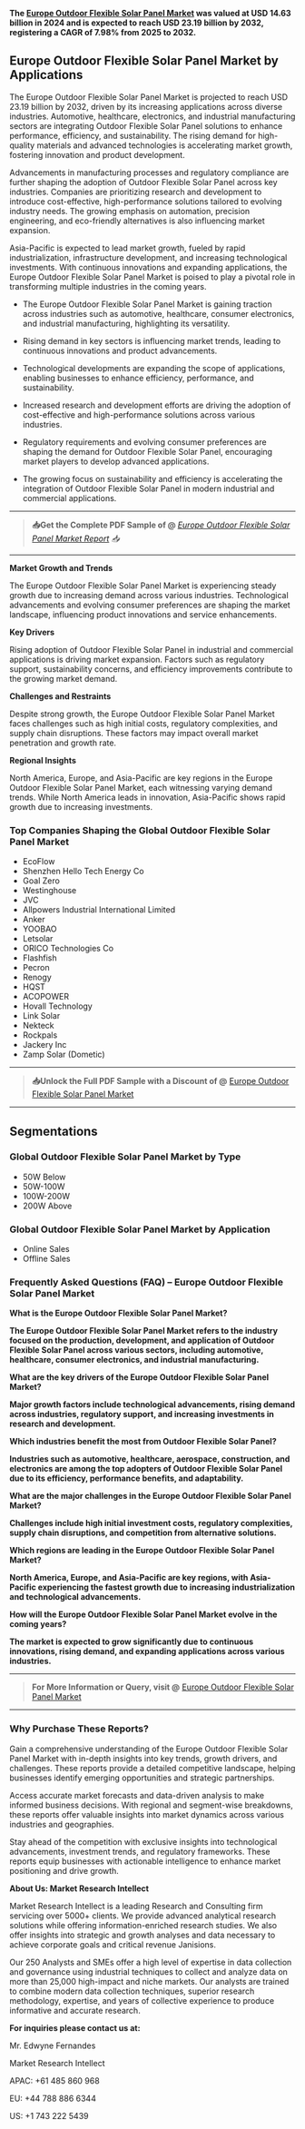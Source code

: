 <p><strong>The <a href="https://www.marketresearchintellect.com/download-sample/?rid=996202&amp;utm_source=Pulse-April-Europe&amp;utm_medium=852">Europe Outdoor Flexible Solar Panel Market</a> was valued at USD 14.63 billion in 2024 and is expected to reach USD 23.19 billion by 2032, registering a CAGR of 7.98% from 2025 to 2032.</strong></p><h2>Europe Outdoor Flexible Solar Panel Market by Applications&nbsp;</h2><p><p>The Europe Outdoor Flexible Solar Panel Market is projected to reach USD 23.19 billion by 2032, driven by its increasing applications across diverse industries. Automotive, healthcare, electronics, and industrial manufacturing sectors are integrating Outdoor Flexible Solar Panel solutions to enhance performance, efficiency, and sustainability. The rising demand for high-quality materials and advanced technologies is accelerating market growth, fostering innovation and product development.</p><p>Advancements in manufacturing processes and regulatory compliance are further shaping the adoption of Outdoor Flexible Solar Panel across key industries. Companies are prioritizing research and development to introduce cost-effective, high-performance solutions tailored to evolving industry needs. The growing emphasis on automation, precision engineering, and eco-friendly alternatives is also influencing market expansion.</p><p>Asia-Pacific is expected to lead market growth, fueled by rapid industrialization, infrastructure development, and increasing technological investments. With continuous innovations and expanding applications, the Europe Outdoor Flexible Solar Panel Market is poised to play a pivotal role in transforming multiple industries in the coming years.</p></p><ul><li><p>The Europe Outdoor Flexible Solar Panel Market is gaining traction across industries such as automotive, healthcare, consumer electronics, and industrial manufacturing, highlighting its versatility.</p></li><li><p>Rising demand in key sectors is influencing market trends, leading to continuous innovations and product advancements.</p></li><li><p>Technological developments are expanding the scope of applications, enabling businesses to enhance efficiency, performance, and sustainability.</p></li><li><p>Increased research and development efforts are driving the adoption of cost-effective and high-performance solutions across various industries.</p></li><li><p>Regulatory requirements and evolving consumer preferences are shaping the demand for Outdoor Flexible Solar Panel, encouraging market players to develop advanced applications.</p></li><li><p>The growing focus on sustainability and efficiency is accelerating the integration of Outdoor Flexible Solar Panel in modern industrial and commercial applications.</p></li></ul><hr /><blockquote><p><strong><span class="font-[700]">📥Get the Complete PDF Sample of @ </span></strong><em><span class="font-[700]"><a href="https://www.marketresearchintellect.com/download-sample/?rid=996202&amp;utm_source=Pulse-April-Europe&amp;utm_medium=852" target="_blank" data-tracking-control-name="article-ssr-frontend-pulse_little-text-block" data-tracking-will-navigate="" data-test-link="">Europe Outdoor Flexible Solar Panel Market Report</a>&nbsp;📥</span></em></p></blockquote><hr /><p class="" data-start="77" data-end="360"><strong data-start="77" data-end="105">Market Growth and Trends</strong></p><p class="" data-start="77" data-end="360">The Europe Outdoor Flexible Solar Panel Market is experiencing steady growth due to increasing demand across various industries. Technological advancements and evolving consumer preferences are shaping the market landscape, influencing product innovations and service enhancements.</p><p class="" data-start="362" data-end="606"><strong data-start="362" data-end="377">Key Drivers</strong></p><p class="" data-start="362" data-end="606">Rising adoption of Outdoor Flexible Solar Panel in industrial and commercial applications is driving market expansion. Factors such as regulatory support, sustainability concerns, and efficiency improvements contribute to the growing market demand.</p><p class="" data-start="608" data-end="849"><strong data-start="608" data-end="637">Challenges and Restraints</strong></p><p class="" data-start="608" data-end="849">Despite strong growth, the Europe Outdoor Flexible Solar Panel Market faces challenges such as high initial costs, regulatory complexities, and supply chain disruptions. These factors may impact overall market penetration and growth rate.</p><p class="" data-start="851" data-end="1095"><strong data-start="851" data-end="872">Regional Insights</strong></p><p class="" data-start="851" data-end="1095">North America, Europe, and Asia-Pacific are key regions in the Europe Outdoor Flexible Solar Panel Market, each witnessing varying demand trends. While North America leads in innovation, Asia-Pacific shows rapid growth due to increasing investments.</p><p><h3>Top Companies Shaping the Global Outdoor Flexible Solar Panel Market </h3><ul><li>EcoFlow</li><li>Shenzhen Hello Tech Energy Co</li><li>Goal Zero</li><li>Westinghouse</li><li>JVC</li><li>Allpowers Industrial International Limited</li><li>Anker</li><li>YOOBAO</li><li>Letsolar</li><li>ORICO Technologies Co</li><li>Flashfish</li><li>Pecron</li><li>Renogy</li><li>HQST</li><li>ACOPOWER</li><li>Hovall Technology</li><li>Link Solar</li><li>Nekteck</li><li>Rockpals</li><li>Jackery Inc</li><li>Zamp Solar (Dometic)</li></ul></p><hr /><blockquote><p><strong>📥Unlock the Full PDF Sample with a Discount of @</strong> <a href="https://www.marketresearchintellect.com/ask-for-discount/?rid=996202&amp;utm_source=Pulse-April-Europe&amp;utm_medium=852">Europe Outdoor Flexible Solar Panel Market</a></p></blockquote><hr /><p><h2>Segmentations</h2><h3>Global Outdoor Flexible Solar Panel Market by Type</h3><ul><li>50W Below</li><li>50W-100W</li><li>100W-200W</li><li>200W Above</li></ul><h3>Global Outdoor Flexible Solar Panel Market by Application</h3><ul><li>Online Sales</li><li>Offline Sales</li></ul></p><h3><strong>Frequently Asked Questions (FAQ) &ndash; Europe Outdoor Flexible Solar Panel Market</strong></h3><p><strong>What is the Europe Outdoor Flexible Solar Panel Market?</strong></p><p><strong>The Europe Outdoor Flexible Solar Panel Market refers to the industry focused on the production, development, and application of Outdoor Flexible Solar Panel across various sectors, including automotive, healthcare, consumer electronics, and industrial manufacturing.</strong></p><p><strong>What are the key drivers of the Europe Outdoor Flexible Solar Panel Market?</strong></p><p><strong>Major growth factors include technological advancements, rising demand across industries, regulatory support, and increasing investments in research and development.</strong></p><p><strong>Which industries benefit the most from Outdoor Flexible Solar Panel?</strong></p><p><strong>Industries such as automotive, healthcare, aerospace, construction, and electronics are among the top adopters of Outdoor Flexible Solar Panel due to its efficiency, performance benefits, and adaptability.</strong></p><p><strong>What are the major challenges in the Europe Outdoor Flexible Solar Panel Market?</strong></p><p><strong>Challenges include high initial investment costs, regulatory complexities, supply chain disruptions, and competition from alternative solutions.</strong></p><p><strong>Which regions are leading in the Europe Outdoor Flexible Solar Panel Market?</strong></p><p><strong>North America, Europe, and Asia-Pacific are key regions, with Asia-Pacific experiencing the fastest growth due to increasing industrialization and technological advancements.</strong></p><p><strong>How will the Europe Outdoor Flexible Solar Panel Market evolve in the coming years?</strong></p><p><strong>The market is expected to grow significantly due to continuous innovations, rising demand, and expanding applications across various industries.</strong></p><hr /><blockquote><p><span class="font-[700]"><strong>For More Information or Query, visit&nbsp;@</strong>&nbsp;</span><span class="font-[700]"><a href="https://www.marketresearchintellect.com/product/global-outdoor-flexible-solar-panel-market/?utm_source=Linkedin&utm_medium=852" target="_blank" data-tracking-control-name="article-ssr-frontend-pulse_little-text-block" data-tracking-will-navigate="" data-test-link="">Europe Outdoor Flexible Solar Panel Market</a></span></p></blockquote><hr /><h3><strong data-start="0" data-end="31">Why Purchase These Reports?</strong></h3><p class="" data-start="35" data-end="297">Gain a comprehensive understanding of the Europe Outdoor Flexible Solar Panel Market with in-depth insights into key trends, growth drivers, and challenges. These reports provide a detailed competitive landscape, helping businesses identify emerging opportunities and strategic partnerships.</p><p class="" data-start="299" data-end="540">Access accurate market forecasts and data-driven analysis to make informed business decisions. With regional and segment-wise breakdowns, these reports offer valuable insights into market dynamics across various industries and geographies.</p><p class="" data-start="542" data-end="784">Stay ahead of the competition with exclusive insights into technological advancements, investment trends, and regulatory frameworks. These reports equip businesses with actionable intelligence to enhance market positioning and drive growth.</p><p><strong><span class="font-[700]">About Us: Market Research Intellect</span></strong></p><p><span class="">Market Research Intellect is a leading Research and Consulting firm servicing over 5000+ clients. We provide advanced analytical research solutions while offering information-enriched research studies.&nbsp;</span>We also offer insights into strategic and growth analyses and data necessary to achieve corporate goals and critical revenue Janisions.</p><p><span class="">Our 250 Analysts and SMEs offer a high level of expertise in data collection and governance using industrial techniques to collect and analyze data on more than 25,000 high-impact and niche markets. Our analysts are trained to combine modern data collection techniques, superior research methodology, expertise, and years of collective experience to produce informative and accurate research.</span></p><p><strong>For inquiries please contact us at:</strong></p><p>Mr. Edwyne Fernandes</p><p>Market Research Intellect</p><p>APAC: +61 485 860 968</p><p>EU: +44 788 886 6344</p><p>US: +1 743 222 5439</p>